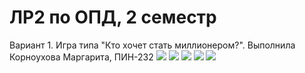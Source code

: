 # ЛР2 по ОПД, 2 семестр


Вариант 1. Игра типа "Кто хочет стать миллионером?". Выполнила Корноухова Маргарита, ПИН-232
![](screen1.jpg)
![](screen2.jpg)
![](screen3.jpg)
![](screen4.jpg)
![](screen5.jpg)
